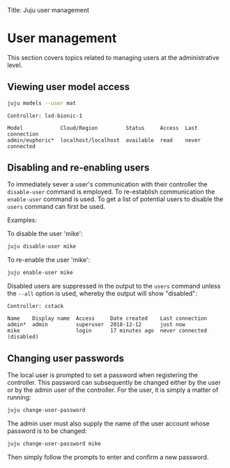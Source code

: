 Title: Juju user management


# User management

This section covers topics related to managing users at the administrative
level.


## Viewing user model access

```bash
juju models --user mat
```

```no-highlight
Controller: lxd-bionic-1

Model            Cloud/Region         Status     Access  Last connection
admin/euphoric*  localhost/localhost  available  read    never connected
```

## Disabling and re-enabling users

To immediately sever a user's communication with their controller the
`disable-user` command is employed. To re-establish communication the
`enable-user` command is used. To get a list of potential users to disable the
`users` command can first be used.

Examples:

To disable the user 'mike':

```bash
juju disable-user mike
```

To re-enable the user 'mike':

```bash
juju enable-user mike
```

Disabled users are suppressed in the output to the `users` command unless the
`--all` option is used, whereby the output will show "disabled":

```no-highlight
Controller: cstack

Name    Display name  Access     Date created    Last connection
admin*  admin         superuser  2018-12-12      just now
mike                  login      17 minutes ago  never connected (disabled)
```

## Changing user passwords

The local user is prompted to set a password when registering the controller.
This password can subsequently be changed either by the user or by the admin
user of the controller. For the user, it is simply a matter of running:

```bash
juju change-user-password
```

The admin user must also supply the name of the user account whose password
is to be changed:

```bash
juju change-user-password mike
```

Then simply follow the prompts to enter and confirm a new password.
